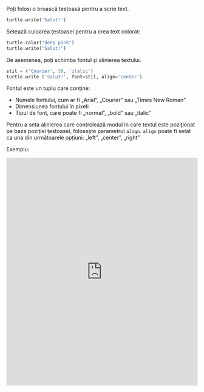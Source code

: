 Poți folosi o broască țestoasă pentru a scrie text.

```python
turtle.write('Salut!')
```

Setează culoarea țestoasei pentru a crea text colorat:

```python
turtle.color("deep pink")
turtle.write("Salut!")
```

De asemenea, poți schimba fontul și alinierea textului.

```python
stil = ('Courier', 30, 'italic')
turtle.write ('Salut!', font=stil, align='center')
```

Fontul este un tuplu care conține:

+ Numele fontului, cum ar fi „Arial”, „Courier” sau „Times New Roman”
+ Dimensiunea fontului în pixeli
+ Tipul de font, care poate fi „normal”, „bold” sau „italic”

Pentru a seta alinierea care controlează modul în care textul este poziționat pe baza poziției țestoasei, folosește parametrul `align`. `align` poate fi setat ca una din următoarele opțiuni: „left”, „center”, „right”

Exemplu: 
<iframe src="https://trinket.io/embed/python/52378ec006?start=result" width="100%" height="600" frameborder="0" marginwidth="0" marginheight="0" allowfullscreen></iframe>